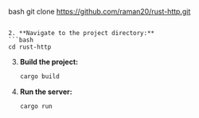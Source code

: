 bash
   git clone https://github.com/raman20/rust-http.git
   ```

2. **Navigate to the project directory:**
   ```bash
   cd rust-http
   ```

3. **Build the project:**
   ```bash
   cargo build
   ```

4. **Run the server:**
   ```bash
   cargo run
   
